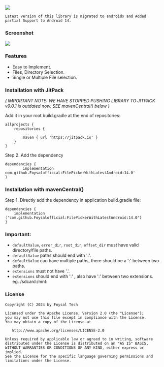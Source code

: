![](https://github.com/TutorialsAndroid/FilePicker/blob/master/sample/src/main/res/mipmap-xxhdpi/ic_launcher.png)


`Latest version of this library is migrated to androidx and Added partial Support to Android 14.`

### Screenshot

![](https://github.com/TutorialsAndroid/FilePicker/blob/master/screenshots/device-2019-05-10-182300.png)

### Features

* Easy to Implement.
* Files, Directory Selection.
* Single or Multiple File selection.

### Installation with JitPack 
*( IMPORTANT NOTE: WE HAVE STOPPED PUSHING LIBRARY TO JITPACK v9.0.1 is outdated now. SEE mavenCentral() below )*

Add it in your root build.gradle at the end of repositories:

	allprojects {
		repositories {
			...
			maven { url 'https://jitpack.io' }
		}
	}
Step 2. Add the dependency

	dependencies {
	        implementation com.github.Foysalofficial:FilePickerWithLatestAndroid:14.0'
	}

### Installation with mavenCentral()
Step 1. Directly add the dependency in application build.gradle file:

    dependencies {
        implementation ("com.github.Foysalofficial:FilePickerWithLatestAndroid:14.0")
    }


### Important:
* `defaultValue`, `error_dir`, `root_dir`, `offset_dir` must have valid directory/file paths.
* `defaultValue` paths should end with ':'.
* `defaultValue` can have multiple paths, there should be a ':' between two paths.
* `extensions` must not have '.'.
* `extensions` should end with ':' , also have ':' between two extensions.
eg. /sdcard:/mnt:

### License
    Copyright (C) 2024 by Foysal Tech

    Licensed under the Apache License, Version 2.0 (the "License");
    you may not use this file except in compliance with the License.
    You may obtain a copy of the License at

       http://www.apache.org/licenses/LICENSE-2.0

    Unless required by applicable law or agreed to in writing, software
    distributed under the License is distributed on an "AS IS" BASIS,
    WITHOUT WARRANTIES OR CONDITIONS OF ANY KIND, either express or implied.
    See the License for the specific language governing permissions and
    limitations under the License.
